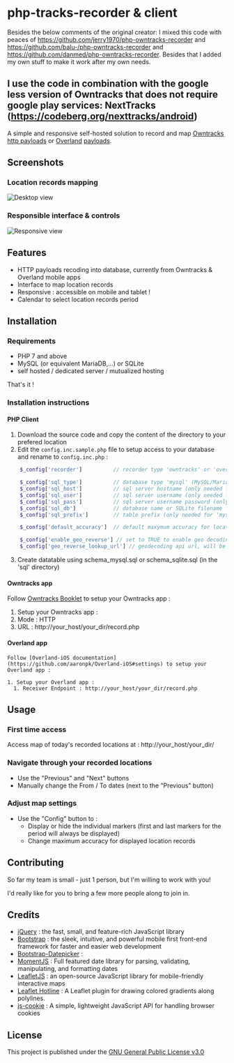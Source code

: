 # php-tracks-recorder & client

Besides the below comments of the original creator:
I mixed this code with peaces of https://github.com/jerry1970/php-owntracks-recorder and https://github.com/balu-/php-owntracks-recorder and https://github.com/danmed/php-owntracks-recorder.
Besides that I added my own stuff to make it work after my own needs.

I use the code in combination with the google less version of Owntracks that does not require google play services: NextTracks (https://codeberg.org/nexttracks/android)
--------------

A simple and responsive self-hosted solution to record and map [Owntracks](https://owntracks.org/) [http payloads](http://owntracks.org/booklet/tech/http/) or [Overland](https://overland.p3k.app/) [payloads](https://github.com/aaronpk/Overland-iOS#api).

## Screenshots
### Location records mapping
![Desktop view](https://cloud.githubusercontent.com/assets/2725792/23558947/d27e3c2c-0035-11e7-87fa-bb8c929a8e2c.png)

### Responsible interface & controls
![Responsive view](https://cloud.githubusercontent.com/assets/2725792/23558838/5be76e94-0035-11e7-9d39-84f4e9760fb3.png)

## Features
* HTTP payloads recoding into database, currently from Owntracks & Overland mobile apps
* Interface to map location records
* Responsive : accessible on mobile and tablet !
* Calendar to select location records period

## Installation
### Requirements
- PHP 7 and above
- MySQL (or equivalent MariaDB,...) or SQLite
- self hosted / dedicated server / mutualized hosting

That's it !

### Installation instructions
#### PHP Client
1. Download the source code and copy the content of the directory to your prefered location
2. Edit the ```config.inc.sample.php``` file to setup access to your database and rename to ```config.inc.php``` :
```php
	$_config['recorder']          // recorder type 'owntracks' or 'overland'

	$_config['sql_type']          // database type 'mysql' (MySQL/MariaDB) or 'sqlite'
	$_config['sql_host']          // sql server hostname (only needed for 'mysql')
	$_config['sql_user']          // sql server username (only needed for 'mysql')
	$_config['sql_pass']          // sql server username password (only needed for 'mysql')
	$_config['sql_db']            // database name or SQLite filename
	$_config['sql_prefix']        // table prefix (only needed for 'mysql')

	$_config['default_accuracy']  // default maxymum accuracy for location record to be displayed on the map

	$_config['enable_geo_reverse'] // set to TRUE to enable geo decoding of location records
	$_config['geo_reverse_lookup_url'] // geodecoding api url, will be appended with lat= & lon= attributes
```
3. Create datatable using schema_mysql.sql or schema_sqlite.sql (in the 'sql' directory)

#### Owntracks app
Follow [Owntracks Booklet](http://owntracks.org/booklet/features/settings/) to setup your Owntracks app :

1. Setup your Owntracks app :
  1. Mode : HTTP
  2. URL : http://your_host/your_dir/record.php

#### Overland app
	Follow [Overland-iOS documentation](https://github.com/aaronpk/Overland-iOS#settings) to setup your Overland app :

	1. Setup your Overland app :
	  1. Receiver Endpoint : http://your_host/your_dir/record.php

## Usage
### First time access
Access map of today's recorded locations at : http://your_host/your_dir/

### Navigate through your recorded locations
* Use the "Previous" and "Next" buttons
* Manually change the From / To dates (next to the "Previous" button)

### Adjust map settings
* Use the "Config" button to :
  * Display or hide the individual markers (first and last markers for the period will always be displayed)
  * Change maximum accuracy for displayed location records

## Contributing
So far my team is small - just 1 person, but I'm willing to work with you!

I'd really like for you to bring a few more people along to join in.

## Credits
* [jQuery](https://jquery.com/) : the fast, small, and feature-rich JavaScript library
* [Bootstrap](http://getbootstrap.com/) : the sleek, intuitive, and powerful mobile first front-end framework for faster and easier web development
* [Bootstrap-Datepicker](https://eonasdan.github.io/bootstrap-datetimepicker/) :
* [MomentJS](https://momentjs.com/) : Full featured date library for parsing, validating, manipulating, and formatting dates
* [LeafletJS](http://leafletjs.com/) : an open-source JavaScript library for mobile-friendly interactive maps
* [Leaflet Hotline](https://iosphere.github.io/Leaflet.hotline/) : A Leaflet plugin for drawing colored gradients along polylines.
* [js-cookie](https://github.com/js-cookie/js-cookie) : A simple, lightweight JavaScript API for handling browser cookies

## License
This project is published under the [GNU General Public License v3.0](https://choosealicense.com/licenses/gpl-3.0/)
